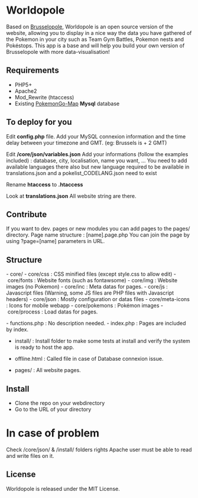 # Worldopole

Based on [Brusselopole](http://www.brusselopole.be), Worldopole is an open source version of the website, allowing you to display in a nice way the data you have gathered of the Pokemon in your city such as Team Gym Battles, Pokemon nests and Pokéstops. This app is a base and will help you build your own version of Brusselopole with more data-visualisation! 

## Requirements

- PHP5+ 
- Apache2
- Mod_Rewrite (htaccess) 
- Existing [PokemonGo-Map](https://github.com/PokemonGoMap/PokemonGo-Map) **Mysql** database

## To deploy for you

Edit **config.php** file. 
Add your MySQL connexion information and the time delay between your timezone and GMT. (eg: Brussels is + 2 GMT)


Edit **/core/json/variables.json** 
Add your informations (follow the examples included) : database, city, localisation, name you want, ... 
You need to add available languages there also but new language required to be available in translations.json and a pokelist_CODELANG.json need to exist

Rename **htaccess** to **.htaccess**


Look at **translations.json**
All website string are there. 


## Contribute 

If you want to dev. pages or new modules you can add pages to the pages/ directory. 
Page name structure : [name].page.php 
You can join the page by using ?page=[name] parameters in URL. 


## Structure 

- core/
- core/css 		: CSS minified files (except style.css to allow edit)
- core/fonts 	: Website fonts (such as fontawsome)
- core/img		: Website images (no Pokemon)
- core/inc		: Meta datas for pages. 
- core/js 		: Javascript files (Warning, some JS files are PHP files with Javascript headers)
- core/json		: Mostly configuration or datas files
- core/meta-icons : Icons for mobile webapp 
- core/pokemons	: Pokémon images 
- core/process 	: Load datas for pages. 

- functions.php 	: No description needed. 
- index.php		: Pages are included by index. 

- install/ 		: Install folder to make some tests at install and verify the system is ready to host the app. 
- offline.html	: Called file in case of Database connexion issue. 

- pages/ 			: All website pages.



## Install 

- Clone the repo on your webdirectory
- Go to the URL of your directory 

# In case of problem 
Check /core/json/ & /install/ folders rights 
Apache user must be able to read and write files on it. 



## License

Worldopole is released under the MIT License.
 
